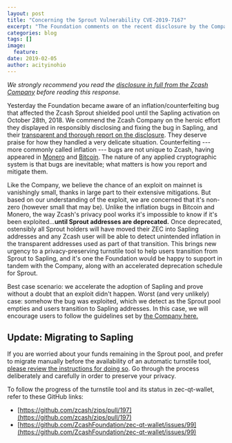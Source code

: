 ```yaml
---
layout: post
title: "Concerning the Sprout Vulnerability CVE-2019-7167"
excerpt: "The Foundation comments on the recent disclosure by the Company"
categories: blog
tags: []
image:
  feature: 
date: 2019-02-05
author: acityinohio
---
```


*We strongly recommend you read the [disclosure in full from the Zcash Company](https://electriccoin.co/blog/zcash-counterfeiting-vulnerability-successfully-remediated/) before reading this response.*

Yesterday the Foundation became aware of an inflation/counterfeiting bug that affected the Zcash Sprout shielded pool until the Sapling activation on October 28th, 2018. We commend the Zcash Company on the heroic effort they displayed in responsibly disclosing and fixing the bug in Sapling, and their [transparent and thorough report on the disclosure](https://electriccoin.co/blog/zcash-counterfeiting-vulnerability-successfully-remediated/). They deserve praise for how they handled a very delicate situation. Counterfeiting --- more commonly called inflation --- bugs are not unique to Zcash, having appeared in [Monero](https://src.getmonero.org/2017/05/17/disclosure-of-a-major-bug-in-cryptonote-based-currencies.html) and [Bitcoin](https://bitcoincore.org/en/2018/09/20/notice/). The nature of any applied cryptographic system is that bugs are inevitable; what matters is how you report and mitigate them.

Like the Company, we believe the chance of an exploit on mainnet is vanishingly small, thanks in large part to their extensive mitigations. But based on our understanding of the exploit, we are concerned that it's non-zero (however small that may be). Unlike the inflation bugs in Bitcoin and Monero, the way Zcash's privacy pool works it's impossible to know if it's been exploited...**until Sprout addresses are deprecated.** Once deprecated, ostensibly all Sprout holders will have moved their ZEC into Sapling addresses and any Zcash user will be able to detect unintended inflation in the transparent addresses used as part of that transition. This brings new urgency to a privacy-preserving turnstile tool to help users transition from Sprout to Sapling, and it's one the Foundation would be happy to support in tandem with the Company, along with an accelerated deprecation schedule for Sprout.

Best case scenario: we accelerate the adoption of Sapling and prove without a doubt that an exploit didn't happen. Worst (and very unlikely) case: somehow the bug was exploited, which we detect as the Sprout pool empties and users transition to Sapling addresses. In this case, we will encourage users to follow the guidelines set by [the Company here.](https://electriccoin.co/blog/defense-against-counterfeiting-in-shielded-pools/)

## Update: Migrating to Sapling

If you are worried about your funds remaining in the Sprout pool, and prefer to migrate manually before the availability of an automatic turnstile tool, [please review the instructions for doing so](https://zcash.readthedocs.io/en/latest/rtd_pages/sapling_turnstile.html). Go through the process deliberately and carefully in order to preserve your privacy.

To follow the progress of the turnstile tool and its status in zec-qt-wallet, refer to these GitHub links:

* [https://github.com/zcash/zips/pull/197](https://github.com/zcash/zips/pull/197)
* [https://github.com/ZcashFoundation/zec-qt-wallet/issues/99](https://github.com/ZcashFoundation/zec-qt-wallet/issues/99)

